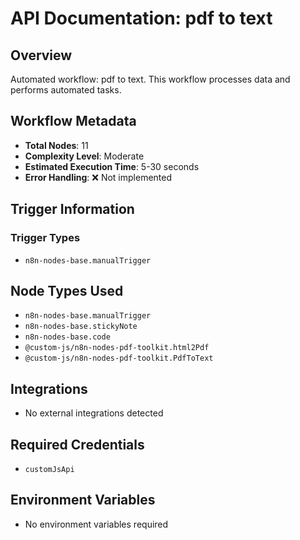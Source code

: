 # API Documentation: pdf to text

## Overview
Automated workflow: pdf to text. This workflow processes data and performs automated tasks.

## Workflow Metadata
- **Total Nodes**: 11
- **Complexity Level**: Moderate
- **Estimated Execution Time**: 5-30 seconds
- **Error Handling**: ❌ Not implemented

## Trigger Information
### Trigger Types
- `n8n-nodes-base.manualTrigger`

## Node Types Used
- `n8n-nodes-base.manualTrigger`
- `n8n-nodes-base.stickyNote`
- `n8n-nodes-base.code`
- `@custom-js/n8n-nodes-pdf-toolkit.html2Pdf`
- `@custom-js/n8n-nodes-pdf-toolkit.PdfToText`

## Integrations
- No external integrations detected

## Required Credentials
- `customJsApi`

## Environment Variables
- No environment variables required
